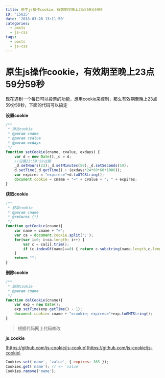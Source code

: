 ```yaml
---
title: 原生js操作cookie，有效期至晚上23点59分59秒
ID: '15825'
date: '2018-03-28 13:11:50'
categories:
  - posts
  - js-css
tags:
  - posts
  - js-css
---
```


# 原生js操作cookie，有效期至晚上23点59分59秒

现在遇到一个每日可以投票的功能，想用cookie来控制，那么有效期至晚上23点59分59秒，下面的代码可以搞定

**设置cookie**

``` js 
/**
 * 添加cookie
 * @param cname
 * @param cvalue
 * @param exdays
 */
function setCookie(cname, cvalue, exdays) {
    var d = new Date(),_d = d;
    //设置23:59:59过期
    _d.setHours(23);_d.setMinutes(59);_d.setSeconds(59);
    d.setTime(_d.getTime() + (exdays*24*60*60*1000));
    var expires = "expires="+d.toUTCString();
    document.cookie = cname + "=" + cvalue + "; " + expires;
}
```

**获取cookie**

``` js 
/**
 * 获取cookie
 * @param cname
 * @returns {*}
 */
function getCookie(cname){
    var name = cname + "=";
    var ca = document.cookie.split(';');
    for(var i=0; i<ca.length; i++) {
        var c = ca[i].trim();
        if (c.indexOf(name)==0) { return c.substring(name.length,c.length); }
    }
    return "";
}
```

**删除cookie**

``` js 
/**
 * 删除cookie
 * @param cname
 */
function delCookie(cname){
    var exp = new Date();
    exp.setTime(exp.getTime() - 1);
    document.cookie= cname + "=cookie; expires="+exp.toGMTString();
}
```

> 根据代码网上代码修改

**js.cookie**

[https://github.com/js-cookie/js-cookie](https://github.com/js-cookie/js-cookie)

``` js 
Cookies.set('name', 'value', { expires: 365 });
Cookies.get('name'); // => 'value'
Cookies.remove('name');
```
 
 
 
 
 
 
 
 
 
 
 
 
 
 
 
 
 
 
 
 
 
 
 
 
 
